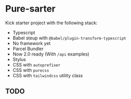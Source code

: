 # Pure-sarter

Kick starter project with the following stack:

- Typescript
- Babel steup with `@babel/plugin-transform-typescript`
- No framework yet
- Parcel Bundler
- Now 2.0 ready (With `/api` examples)
- Stylus
- CSS with `autoprefixer`
- CSS with `purecss`
- CSS with `tailwindcss` utility class

## TODO
